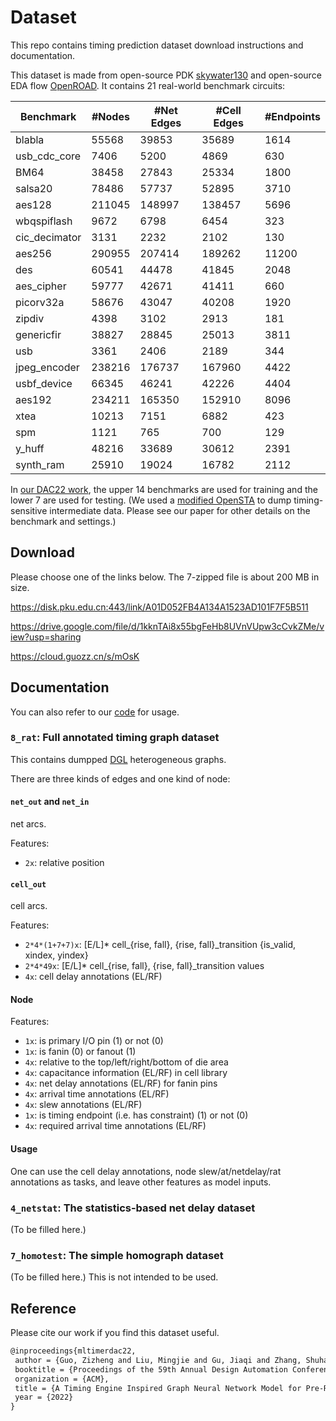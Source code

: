 # Dataset
This repo contains timing prediction dataset download instructions and documentation.

This dataset is made from open-source PDK [skywater130](https://github.com/google/skywater-pdk) and open-source EDA flow [OpenROAD](https://github.com/The-OpenROAD-Project). It contains 21 real-world benchmark circuits:

| Benchmark      | #Nodes | #Net Edges | #Cell Edges | #Endpoints |
| -------------- | ------ | ---------- | ----------- | ---------- |
| blabla         | 55568  | 39853      | 35689       | 1614       |
| usb\_cdc\_core | 7406   | 5200       | 4869        | 630        |
| BM64           | 38458  | 27843      | 25334       | 1800       |
| salsa20        | 78486  | 57737      | 52895       | 3710       |
| aes128         | 211045 | 148997     | 138457      | 5696       |
| wbqspiflash    | 9672   | 6798       | 6454        | 323        |
| cic\_decimator | 3131   | 2232       | 2102        | 130        |
| aes256         | 290955 | 207414     | 189262      | 11200      |
| des            | 60541  | 44478      | 41845       | 2048       |
| aes\_cipher    | 59777  | 42671      | 41411       | 660        |
| picorv32a      | 58676  | 43047      | 40208       | 1920       |
| zipdiv         | 4398   | 3102       | 2913        | 181        |
| genericfir     | 38827  | 28845      | 25013       | 3811       |
| usb            | 3361   | 2406       | 2189        | 344        |
| jpeg\_encoder  | 238216 | 176737     | 167960      | 4422       |
| usbf\_device   | 66345  | 46241      | 42226       | 4404       |
| aes192         | 234211 | 165350     | 152910      | 8096       |
| xtea           | 10213  | 7151       | 6882        | 423        |
| spm            | 1121   | 765        | 700         | 129        |
| y\_huff        | 48216  | 33689      | 30612       | 2391       |
| synth\_ram     | 25910  | 19024      | 16782       | 2112       |

In [our DAC22 work](https://guozz.cn/publication/mltimerdac-22/), the upper 14 benchmarks are used for training and the lower 7 are used for testing. (We used a [modified OpenSTA](https://github.com/TimingPredict/OpenSTADump) to dump timing-sensitive intermediate data. Please see our paper for other details on the benchmark and settings.)

## Download
Please choose one of the links below. The 7-zipped file is about 200 MB in size.

https://disk.pku.edu.cn:443/link/A01D052FB4A134A1523AD101F7F5B511

https://drive.google.com/file/d/1kknTAi8x55bgFeHb8UVnVUpw3cCvkZMe/view?usp=sharing

https://cloud.guozz.cn/s/mOsK

## Documentation
You can also refer to our [code](https://github.com/TimingPredict/TimingPredict) for usage.

### `8_rat`: Full annotated timing graph dataset
This contains dumpped [DGL](https://www.dgl.ai/) heterogeneous graphs.

There are three kinds of edges and one kind of node:

#### `net_out` and `net_in`
net arcs.

Features:

- `2x`: relative position

#### `cell_out`
cell arcs.

Features:

-   `2*4*(1+7+7)x`: [E/L]\* cell\_{rise, fall}, {rise, fall}\_transition {is\_valid, xindex, yindex}
-   `2*4*49x`: [E/L]\* cell\_{rise, fall}, {rise, fall}\_transition values
-   `4x`: cell delay annotations (EL/RF)

#### Node
Features:

*   `1x`: is primary I/O pin (1) or not (0)
*   `1x`: is fanin (0) or fanout (1)
*   `4x`: relative to the top/left/right/bottom of die area
*   `4x`: capacitance information (EL/RF) in cell library
*   `4x`: net delay annotations (EL/RF) for fanin pins
*   `4x`: arrival time annotations (EL/RF)
*   `4x`: slew annotations (EL/RF)
*   `1x`: is timing endpoint (i.e. has constraint) (1) or not (0)
*   `4x`: required arrival time annotations (EL/RF)

#### Usage
One can use the cell delay annotations, node slew/at/netdelay/rat annotations as tasks, and leave other features as model inputs.

### `4_netstat`: The statistics-based net delay dataset
(To be filled here.)

### `7_homotest`: The simple homograph dataset
(To be filled here.) This is not intended to be used.


## Reference
Please cite our work if you find this dataset useful.

``` tex
@inproceedings{mltimerdac22,
 author = {Guo, Zizheng and Liu, Mingjie and Gu, Jiaqi and Zhang, Shuhan and Pan, David Z. and Lin, Yibo},
 booktitle = {Proceedings of the 59th Annual Design Automation Conference 2022},
 organization = {ACM},
 title = {A Timing Engine Inspired Graph Neural Network Model for Pre-Routing Slack Prediction},
 year = {2022}
}
```


